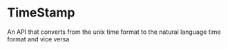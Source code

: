 # TimeStamp
An API that converts from the unix time format to the natural language time format and vice versa 
